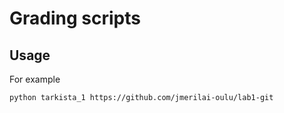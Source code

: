 # Grading scripts

## Usage

For example
```
python tarkista_1 https://github.com/jmerilai-oulu/lab1-git
```
